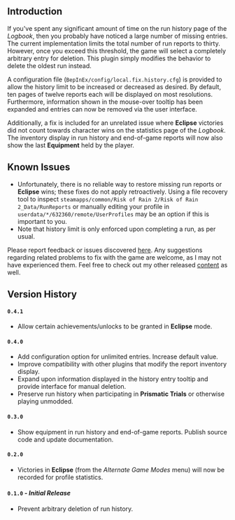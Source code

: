 ## Introduction

If you've spent any significant amount of time on the run history page of the *Logbook*, then you probably have noticed a large number of missing entries. The current implementation limits the total number of run reports to thirty. However, once you exceed this threshold, the game will select a completely arbitrary entry for deletion. This plugin simply modifies the behavior to delete the oldest run instead.

A configuration file (`BepInEx/config/local.fix.history.cfg`) is provided to allow the history limit to be increased or decreased as desired. By default, ten pages of twelve reports each will be displayed on most resolutions. Furthermore, information shown in the mouse-over tooltip has been expanded and entries can now be removed via the user interface.

Additionally, a fix is included for an unrelated issue where **Eclipse** victories did not count towards character wins on the statistics page of the *Logbook*. The inventory display in run history and end-of-game reports will now also show the last **Equipment** held by the player.

## Known Issues

- Unfortunately, there is no reliable way to restore missing run reports or **Eclipse** wins; these fixes do not apply retroactively. Using a file recovery tool to inspect `steamapps/common/Risk of Rain 2/Risk of Rain 2_Data/RunReports` or manually editing your profile in `userdata/*/632360/remote/UserProfiles` may be an option if this is important to you.
- Note that history limit is only enforced upon completing a run, as per usual.

Please report feedback or issues discovered [here](https://github.com/6thmoon/HistoryFix/issues). Any suggestions regarding related problems to fix with the game are welcome, as I may not have experienced them. Feel free to check out my other released [content](https://thunderstore.io/package/6thmoon) as well.

## Version History

#### `0.4.1`
- Allow certain achievements/unlocks to be granted in **Eclipse** mode.

#### `0.4.0`
- Add configuration option for unlimited entries. Increase default value.
- Improve compatibility with other plugins that modify the report inventory display.
- Expand upon information displayed in the history entry tooltip and provide interface for manual deletion.
- Preserve run history when participating in **Prismatic Trials** or otherwise playing unmodded.

#### `0.3.0`
- Show equipment in run history and end-of-game reports. Publish source code and update documentation.

#### `0.2.0`
- Victories in **Eclipse** (from the *Alternate Game Modes* menu) will now be recorded for profile statistics.

#### `0.1.0` ***- Initial Release***
- Prevent arbitrary deletion of run history.
